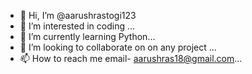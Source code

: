 - 👋 Hi, I’m @aarushrastogi123
- 👀 I’m interested in coding ...
- 🌱 I’m currently learning Python...
- 💞️ I’m looking to collaborate on on any project ...
- 📫 How to reach me email- aarushras18@gmail.com...

<!---
aarushrastogi123/aarushrastogi123 is a ✨ special ✨ repository because its `README.md` (this file) appears on your GitHub profile.
You can click the Preview link to take a look at your changes.
--->
